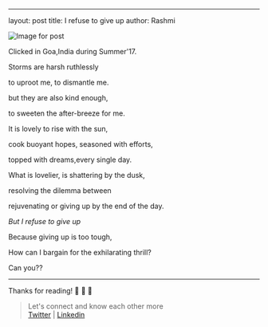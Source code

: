 ---
layout: post
title: I refuse to give up
author: Rashmi

![Image for post](https://miro.medium.com/max/4160/1*cNsKCY3AN-eC_ih4wJ-tYw.jpeg)

Clicked in Goa,India during Summer'17.

Storms are harsh ruthlessly

to uproot me, to dismantle me.

but they are also kind enough,

to sweeten the after-breeze for me.

It is lovely to rise with the sun,

cook buoyant hopes, seasoned with efforts,

topped with dreams,every single day.

What is lovelier, is shattering by the dusk,

resolving the dilemma between

rejuvenating or giving up by the end of the day.

*But I refuse to give up*

Because giving up is too tough,

How can I bargain for the exhilarating thrill?

Can you??



* * * * *

Thanks for reading! 💛 💛 💛
> Let's connect and know each other more\
> [Twitter](https://twitter.com/oyerashmi) | [Linkedin](https://www.linkedin.com/in/rashmi-shukla-7ba298104/)